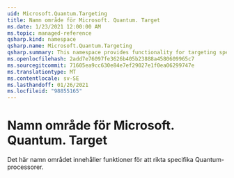 ```yaml
---
uid: Microsoft.Quantum.Targeting
title: Namn område för Microsoft. Quantum. Target
ms.date: 1/23/2021 12:00:00 AM
ms.topic: managed-reference
qsharp.kind: namespace
qsharp.name: Microsoft.Quantum.Targeting
qsharp.summary: This namespace provides functionality for targeting specific quantum processors.
ms.openlocfilehash: 2add7e76097fe3626b405b23888a4580609965c7
ms.sourcegitcommit: 71605ea9cc630e84e7ef29027e1f0ea06299747e
ms.translationtype: MT
ms.contentlocale: sv-SE
ms.lasthandoff: 01/26/2021
ms.locfileid: "98855165"
---
```

# <a name="microsoftquantumtargeting-namespace"></a>Namn område för Microsoft. Quantum. Target

Det här namn området innehåller funktioner för att rikta specifika Quantum-processorer.

